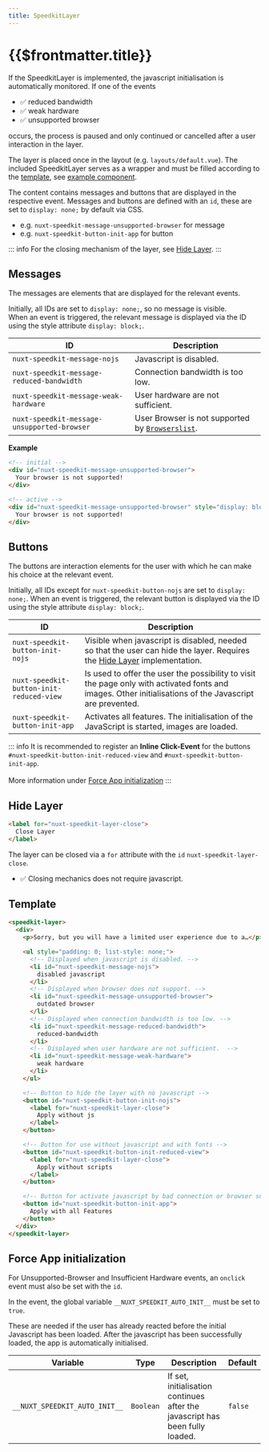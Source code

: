 ```yaml
---
title: SpeedkitLayer
---
```


# {{$frontmatter.title}}

If the SpeedkitLayer is implemented, the javascript initialisation is automatically monitored. If one of the events

- ✅ reduced bandwidth
- ✅ weak hardware
- ✅ unsupported browser

occurs, the process is paused and only continued or cancelled after a user interaction in the layer.

The layer is placed once in the layout (e.g. `layouts/default.vue`).
The included SpeedkitLayer serves as a wrapper and must be filled according to the [template](/v3/guide/components/speedkit-layer#template), see [example component](https://github.com/GrabarzUndPartner/nuxt-speedkit/blob/main/example/components/InfoLayer.vue).

The content contains messages and buttons that are displayed in the respective event.
Messages and buttons are defined with an `id`, these are set to `display: none;` by default via CSS.

- e.g. `nuxt-speedkit-message-unsupported-browser` for message
- e.g. `nuxt-speedkit-button-init-app` for button

::: info
For the closing mechanism of the layer, see [Hide Layer](/v3/guide/components/speedkit-layer#hide-layer).
:::

## Messages

The messages are elements that are displayed for the relevant events.

Initially, all IDs are set to `display: none;`, so no message is visible.  
When an event is triggered, the relevant message is displayed via the ID using the style attribute `display: block;`.

| ID                                                       | Description                                                                 |
| -------------------------------------------------------- | --------------------------------------------------------------------------- |
| <nobr>`nuxt-speedkit-message-nojs`</nobr>                | Javascript is disabled.                                                     |
| <nobr>`nuxt-speedkit-message-reduced-bandwidth`</nobr>   | Connection bandwidth is too low.                                            |
| <nobr>`nuxt-speedkit-message-weak-hardware`</nobr>       | User hardware are not sufficient.                                           |
| <nobr>`nuxt-speedkit-message-unsupported-browser`</nobr> | User Browser is not supported by [`Browserslist`](/v3/options#browsersupport). |

**Example**

````html
<!-- initial -->
<div id="nuxt-speedkit-message-unsupported-browser">
  Your browser is not supported!
</div>

<!-- active -->
<div id="nuxt-speedkit-message-unsupported-browser" style="display: block;">
  Your browser is not supported!
</div>
````

## Buttons

The buttons are interaction elements for the user with which he can make his choice at the relevant event.

Initially, all IDs except for `nuxt-speedkit-button-nojs` are set to `display: none;`.
When an event is triggered, the relevant button is displayed via the ID using the style attribute `display: block;`.

| ID                                                    | Description                                                                                                                                                       |
| ----------------------------------------------------- | ----------------------------------------------------------------------------------------------------------------------------------------------------------------- |
| <nobr>`nuxt-speedkit-button-init-nojs`</nobr>         | Visible when javascript is disabled, needed so that the user can hide the layer. Requires the [Hide Layer](/v3/guide/components/speedkit-layer#hide-layer) implementation. |
| <nobr>`nuxt-speedkit-button-init-reduced-view`</nobr> | Is used to offer the user the possibility to visit the page only with activated fonts and images. Other initialisations of the Javascript are prevented.          |
| <nobr>`nuxt-speedkit-button-init-app`</nobr>          | Activates all features. The initialisation of the JavaScript is started, images are loaded.                                                                       |

::: info
It is recommended to register an **Inline Click-Event** for the buttons `#nuxt-speedkit-button-init-reduced-view` and `#nuxt-speedkit-button-init-app`.<br><br>More information under [Force App initialization](/v3/guide/components/speedkit-layer#force-app-initialization)
:::

## Hide Layer

````html
<label for="nuxt-speedkit-layer-close">
  Close Layer
</label>
````

The layer can be closed via a `for` attribute with the `id` `nuxt-speedkit-layer-close`.

- ✅ Closing mechanics does not require javascript.

## Template

````html
<speedkit-layer>
  <div>
    <p>Sorry, but you will have a limited user experience due to a…</p>

    <ul style="padding: 0; list-style: none;">
      <!-- Displayed when javascript is disabled. -->
      <li id="nuxt-speedkit-message-nojs">
        disabled javascript
      </li>
      <!-- Displayed when browser does not support. -->
      <li id="nuxt-speedkit-message-unsupported-browser">
        outdated browser
      </li>
      <!-- Displayed when connection bandwidth is too low. -->
      <li id="nuxt-speedkit-message-reduced-bandwidth">
        reduced-bandwidth
      </li>
      <!-- Displayed when user hardware are not sufficient.  -->
      <li id="nuxt-speedkit-message-weak-hardware">
        weak hardware
      </li>
    </ul>

    <!-- Button to hide the layer with no javascript -->
    <button id="nuxt-speedkit-button-init-nojs">
      <label for="nuxt-speedkit-layer-close">
        Apply without js
      </label>
    </button>

    <!-- Button for use without javascript and with fonts -->
    <button id="nuxt-speedkit-button-init-reduced-view">
      <label for="nuxt-speedkit-layer-close">
        Apply without scripts
      </label>
    </button>

    <!-- Button for activate javascript by bad connection or browser support -->
    <button id="nuxt-speedkit-button-init-app">
      Apply with all Features
    </button>
  </div>
</speedkit-layer>
````

## Force App initialization

For Unsupported-Browser and Insufficient Hardware events, an `onclick` event must also be set with the `id`.

In the event, the global variable `__NUXT_SPEEDKIT_AUTO_INIT__` must be set to `true`.

These are needed if the user has already reacted before the initial Javascript has been loaded. After the javascript has been successfully loaded, the app is automatically initialised.

| Variable                      | Type      | Description                                                                  | Default |
| ----------------------------- | --------- | ---------------------------------------------------------------------------- | ------- |
| `__NUXT_SPEEDKIT_AUTO_INIT__` | `Boolean` | If set, initialisation continues after the javascript has been fully loaded. | `false` |
